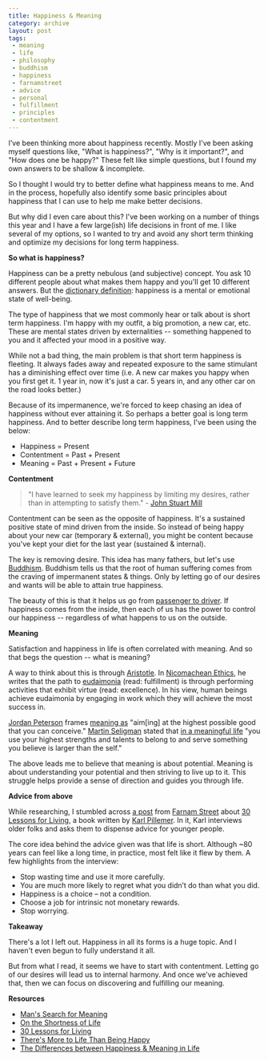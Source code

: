 ```yaml
---
title: Happiness & Meaning
category: archive
layout: post
tags: 
 - meaning
 - life
 - philosophy
 - buddhism
 - happiness
 - farnamstreet
 - advice
 - personal
 - fulfillment
 - principles
 - contentment
---
```


I’ve been thinking more about happiness recently. Mostly I've been asking myself questions like, "What is happiness?", "Why is it important?", and "How does one be happy?" These felt like simple questions, but I found my own answers to be shallow & incomplete. 

So I thought I would try to better define what happiness means to me. And in the process, hopefully also identify some basic principles about happiness that I can use to help me make better decisions. 

But why did I even care about this? I've been working on a number of things this year and I have a few large(ish) life decisions in front of me. I like several of my options, so I wanted to try and avoid any short term thinking and optimize my decisions for long term happiness. 

__So what is happiness?__

Happiness can be a pretty nebulous (and subjective) concept. You ask 10 different people about what makes them happy and you'll get 10 different answers. But the [dictionary definition](https://en.wikipedia.org/wiki/Happiness): happiness is a mental or emotional state of well-being.

The type of happiness that we most commonly hear or talk about is short term happiness. I'm happy with my outfit, a big promotion, a new car, etc. These are mental states driven by externalities -- something happened to you and it affected your mood in a positive way. 

While not a bad thing, the main problem is that short term happiness is fleeting. It always fades away and repeated exposure to the same stimulant has a diminishing effect over time (i.e. A new car makes you happy when you first get it. 1 year in, now it's just a car. 5 years in, and any other car on the road looks better.) 

Because of its impermanence, we're forced to keep chasing an idea of happiness without ever attaining it. So perhaps a better goal is long term happiness. And to better describe long term happiness, I've been using the below:

* Happiness = Present
* Contentment = Past + Present
* Meaning = Past + Present + Future

__Contentment__

> "I have learned to seek my happiness by limiting my desires, rather than in attempting to satisfy them." - [John Stuart Mill](https://en.wikipedia.org/wiki/John_Stuart_Mill)

Contentment can be seen as the opposite of happiness. It's a sustained positive state of mind driven from the inside. So instead of being happy about your new car (temporary & external), you might be content because you've kept your diet for the last year (sustained & internal).

The key is removing desire. This idea has many fathers, but let's use [Buddhism](https://en.wikipedia.org/wiki/Buddhism). Buddhism tells us that the root of human suffering comes from the craving of impermanent states & things. Only by letting go of our desires and wants will be able to attain true happiness.

The beauty of this is that it helps us go from [passenger to driver](https://zenhabits.net/the-incredible-power-of-contentment/). If happiness comes from the inside, then each of us has the power to control our happiness -- regardless of what happens to us on the outside. 

__Meaning__

Satisfaction and happiness in life is often correlated with meaning. And so that begs the question -- what is meaning?

A way to think about this is through [Aristotle](https://en.wikipedia.org/wiki/Aristotle). In [Nicomachean Ethics](https://en.wikipedia.org/wiki/Nicomachean_Ethics), he writes that the path to [eudaimonia](https://en.wikipedia.org/wiki/Eudaimonia) (read: fulfillment) is through performing activities that exhibit virtue (read: excellence). In his view, human beings achieve eudaimonia by engaging in work which they will achieve the most success in.

[Jordan Peterson](https://en.wikipedia.org/wiki/Jordan_Peterson) frames [meaning as](https://youtu.be/Bi-RT1jYP_A?t=9m06s) "aim[ing] at the highest possible good that you can conceive." [Martin Seligman](https://en.wikipedia.org/wiki/Martin_Seligman) stated that [in a meaningful life](https://www.theatlantic.com/health/archive/2013/01/theres-more-to-life-than-being-happy/266805/) "you use your highest strengths and talents to belong to and serve something you believe is larger than the self."

The above leads me to believe that meaning is about potential. Meaning is about understanding your potential and then striving to live up to it. This struggle helps provide a sense of direction and guides you through life. 

__Advice from above__

While researching, I stumbled across [a post](https://www.farnamstreetblog.com/2013/06/karl-pillemer-interview-no-2/) from [Farnam Street](https://www.farnamstreetblog.com/) about [30 Lessons for Living](https://www.amazon.com/gp/product/0452298482/), a book written by [Karl Pillemer](https://en.wikipedia.org/wiki/Karl_Pillemer). In it, Karl interviews older folks and asks them to dispense advice for younger people. 

The core idea behind the advice given was that life is short. Although ~80 years can feel like a long time, in practice, most felt like it flew by them. A few highlights from the interview:

* Stop wasting time and use it more carefully.
* You are much more likely to regret what you didn’t do than what you did.
* Happiness is a choice – not a condition.
* Choose a job for intrinsic not monetary rewards.
* Stop worrying.

__Takeaway__

There's a lot I left out. Happiness in all its forms is a huge topic. And I haven't even begun to fully understand it all. 

But from what I read, it seems we have to start with contentment. Letting go of our desires will lead us to internal harmony. And once we've achieved that, then we can focus on discovering and fulfilling our meaning.

__Resources__

* [Man's Search for Meaning](https://www.amazon.com/Mans-Search-Meaning-Viktor-Frankl/dp/080701429X)
* [On the Shortness of Life](https://www.amazon.com/Shortness-Life-Seneca-ebook/dp/B075FFLHSF)
* [30 Lessons for Living](https://www.amazon.com/30-Lessons-Living-Advice-Americans-ebook/dp/B0052REQLK)
* [There's More to Life Than Being Happy](https://www.theatlantic.com/health/archive/2013/01/theres-more-to-life-than-being-happy/266805/)
* [The Differences between Happiness & Meaning in Life](https://blogs.scientificamerican.com/beautiful-minds/the-differences-between-happiness-and-meaning-in-life/)

